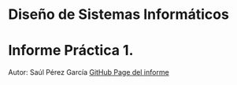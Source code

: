 # Diseño de Sistemas Informáticos
# Informe Práctica 1.

Autor: Saúl Pérez García
[GitHub Page del informe](https://ostream07.github.io/ull-esit-inf-dsi-20-21-github-campus-experts-ostream07/)
